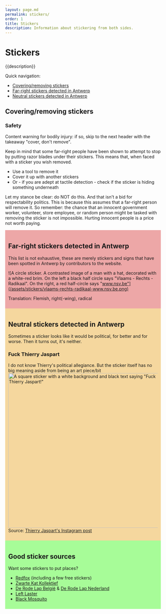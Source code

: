 ```yaml
---
layout: page.md
permalink: stickers/
order: 1
title: Stickers
description: Information about stickering from both sides.
---
```


<style>
    article {
        padding: 10px;
    }
    #support {
        background-color: #A7FC98;
    }
    #neutral {
        background-color: #F5D79E;
    }
    #cover {
        background-color: #EDA7A7;
    }
    #positive {

    }
    img {
        width: 500px;
        max-width: 100%;
    }
</style>

# Stickers 
{{description}}

Quick navigation:
- [Covering/removing stickers](#coveringremoving-stickers)
- [Far-right stickers detected in Antwerp](#far-right-stickers-detected-in-antwerp)
- [Neutral stickers detected in Antwerp](#neutral-stickers-detected-in-antwerp)

## Covering/removing stickers
### Safety
Content warning for bodily injury: if so, skip to the next header with the takeaway "cover, don't remove".

Keep in mind that some far-right people have been shown to attempt to stop by putting razor blades under their stickers.
This means that, when faced with a sticker you wish removed.

- Use a tool to remove it 
- Cover it up with another stickers
- Or - if you are adept at tactile detection - check if the sticker is hiding something underneath 
        

Let my stance be clear: do NOT do this. And that isn't a bid for respectability politics.
This is because this assumes that a far-right person will remove it.
So remember: the chance that an innocent government worker, volunteer, store employee,
or random person might be tasked with removing the sticker is not impossible.
Hurting innocent people is a price not worth paying.


<article id="cover">

## Far-right stickers detected in Antwerp

This list is not exhaustive, 
these are merely stickers and signs that have been spotted in Antwerp by contributors to the website.
        
![A circle sticker. A contrasted image of a man with a hat, decorated with a white-red brim. On the left a black half circle says "Vlaams - Rechts - Radikaal". On the right, a red half-circle says "www.nsv.be"](/assets/stickers/vlaams-rechts-radikaal-www.nsv.be.png)

Translation: Flemish, right(-wing), radical

</article>

<article id="neutral">

## Neutral stickers detected in Antwerp
Sometimes a sticker looks like it would be political, for better and for worse. Then it turns out, it's neither.



### Fuck Thierry Jaspart
I do not know Thierry's political allegiance. But the sticker itself has no big meaning aside from being an art piece/bit
![A square sticker with a white background and black text saying "Fuck Thierry Jaspart!"](/assets/stickers/fuck-thierry-jaspart!.png)
Source: [Thierry Jaspart's Instagram post](https://www.instagram.com/p/CgSLSN_jn6U/)


</article>

<article id="support">

## Good sticker sources
Want some stickers to put places?

- [Redfox](https://www.redfoxshop.be/) (including a few free stickers)
- [Zwarte Kat Kollektief](https://www.zwartekat.org/)
- [De Rode Lap België](https://www.derodelap.be/) & [De Rode Lap Nederland](https://www.derodelap.nl/)
- [Left Laster](https://leftlaser.com/)
- [Black Mosquito](https://black-mosquito.org/en/)

</article>

